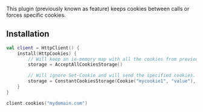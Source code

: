 [//]: # (title: Cookies)

<include src="lib.xml" include-id="outdated_warning"/>

<microformat>
<var name="example_name" value="client-cookies"/>
<include src="lib.xml" include-id="download_example"/>
</microformat>

This plugin (previously known as feature) keeps cookies between calls or forces specific cookies.



## Installation

```kotlin
val client = HttpClient() {
    install(HttpCookies) {
        // Will keep an in-memory map with all the cookies from previous requests.
        storage = AcceptAllCookiesStorage()

        // Will ignore Set-Cookie and will send the specified cookies.
        storage = ConstantCookiesStorage(Cookie("mycookie1", "value"), Cookie("mycookie2", "value"))
    }
}

client.cookies("mydomain.com")
```